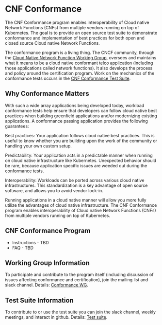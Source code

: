 # CNF Conformance
The CNF Conformance program enables interoperability of Cloud native Network Functions (CNFs) from multiple vendors running on top of Kubernetes. The goal is to provide an open source test suite to demonstrate conformance and implementation of best practices for both open and closed source Cloud native Network Functions. 

The conformance program is a living thing. The CNCF community, through the [Cloud Native Network Function Working Group](cnf-wg/README.md), oversees and maintains what it means to be a cloud native conformant telco application (including those applications called network functions). It also develops the process and policy around the certification program. Work on the mechanics of the conformance tests occurs in the [CNF Conformance Test Suite](README-testsuite.md).

## Why Conformance Matters
With such a wide array applications being developed today, workload conformance tests help ensure that developers can follow cloud native best practices when building greenfield applications and/or modernizing existing applications. A conformance passing application provides the following guarantees:

Best practices: Your application follows cloud native best practices. This is useful to know whether you are building upon the work of the community or handling your own custom setup.

Predictability: Your application acts in a predictable manner when running on cloud native infrastructure like Kubernetes. Unexpected behavior should be rare, because application specific issues are weeded out during the conformance tests.

Interoperability: Workloads can be ported across various cloud native infrastructures. This standardization is a key advantage of open source software, and allows you to avoid vendor lock-in.

Running applications in a cloud native manner will allow you more fully utilize the advantages of cloud native infrastructure. The CNF Conformance program enables interoperability of Cloud native Network Functions (CNFs) from multiple vendors running on top of Kubernetes.

## CNF Conformance Program

- Instructions - TBD
- FAQ - TBD

## Working Group Information

To participate and contribute to the program itself (including discussion of
issues affecting conformance and certification), join the mailing list and
slack channel. Details: [Conformance WG](cnf-wg/README.md).

## Test Suite Information

To contribute to or use the test suite you can join the slack channel, weekly meetings, and interact in github. Details: [Test suite](README-testsuite.md).
